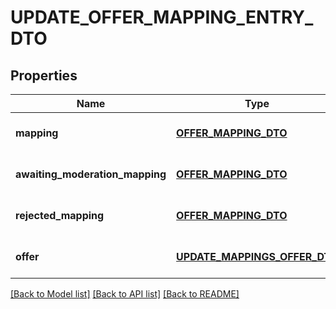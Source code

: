 # UPDATE_OFFER_MAPPING_ENTRY_DTO

## Properties
Name | Type | Description | Notes
------------ | ------------- | ------------- | -------------
**mapping** | [**OFFER_MAPPING_DTO**](OfferMappingDTO.md) |  | [optional] [default to null]
**awaiting_moderation_mapping** | [**OFFER_MAPPING_DTO**](OfferMappingDTO.md) |  | [optional] [default to null]
**rejected_mapping** | [**OFFER_MAPPING_DTO**](OfferMappingDTO.md) |  | [optional] [default to null]
**offer** | [**UPDATE_MAPPINGS_OFFER_DTO**](UpdateMappingsOfferDTO.md) |  | [optional] [default to null]

[[Back to Model list]](../README.md#documentation-for-models) [[Back to API list]](../README.md#documentation-for-api-endpoints) [[Back to README]](../README.md)


